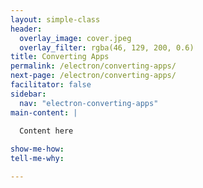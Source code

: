 ```yaml
---
layout: simple-class
header:
  overlay_image: cover.jpeg
  overlay_filter: rgba(46, 129, 200, 0.6)
title: Converting Apps
permalink: /electron/converting-apps/
next-page: /electron/converting-apps/
facilitator: false
sidebar:
  nav: "electron-converting-apps"
main-content: |

  Content here
  
show-me-how:
tell-me-why:

---
```

